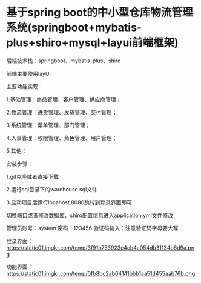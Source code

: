 # 基于spring boot的中小型仓库物流管理系统(springboot+mybatis-plus+shiro+mysql+layui前端框架)
后端技术栈：springboot、mybatis-plus、shiro

前端主要使用layUI

主要功能实现：

1.基础管理：商品管理、客户管理、供应商管理；

2.物流管理：进货管理、发货管理、交付管理；

3.系统管理：菜单管理、部门管理；

4.人事管理：权限管理、角色管理、用户管理；

5.其他：


安装步骤：

1.git克隆或者直接下载

2.运行sql目录下的warehouse.sql文件

3.启动项目后运行locahost:8080跳转到登录界面即可

切换端口或者修改数据库、shiro配置信息进入application.yml文件修改

管理员账号：system  密码：123456 验证码输入：注意验证码字母要大写

登录界面：https://static01.imgkr.com/temp/3f91b753923c4cb4a054db31134b6d9a.png

功能界面：https://static01.imgkr.com/temp/0fb8bc2ab64141bbb1aa51d455aab76b.png
